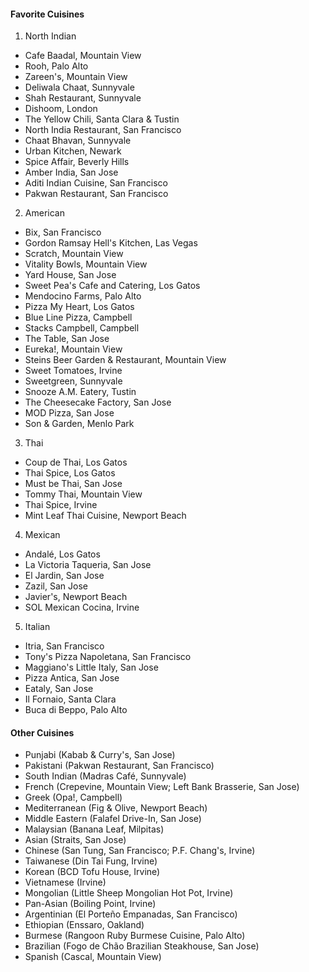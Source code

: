 #### Favorite Cuisines
1. North Indian
* Cafe Baadal, Mountain View
* Rooh, Palo Alto
* Zareen's, Mountain View
* Deliwala Chaat, Sunnyvale
* Shah Restaurant, Sunnyvale
* Dishoom, London
* The Yellow Chili, Santa Clara & Tustin
* North India Restaurant, San Francisco
* Chaat Bhavan, Sunnyvale
* Urban Kitchen, Newark
* Spice Affair, Beverly Hills
* Amber India, San Jose
* Aditi Indian Cuisine, San Francisco
* Pakwan Restaurant, San Francisco

2. American
* Bix, San Francisco
* Gordon Ramsay Hell's Kitchen, Las Vegas
* Scratch, Mountain View
* Vitality Bowls, Mountain View
* Yard House, San Jose
* Sweet Pea's Cafe and Catering, Los Gatos
* Mendocino Farms, Palo Alto
* Pizza My Heart, Los Gatos
* Blue Line Pizza, Campbell
* Stacks Campbell, Campbell
* The Table, San Jose
* Eureka!, Mountain View
* Steins Beer Garden & Restaurant, Mountain View
* Sweet Tomatoes, Irvine
* Sweetgreen, Sunnyvale
* Snooze A.M. Eatery, Tustin
* The Cheesecake Factory, San Jose
* MOD Pizza, San Jose
* Son & Garden, Menlo Park

3. Thai
* Coup de Thai, Los Gatos
* Thai Spice, Los Gatos
* Must be Thai, San Jose
* Tommy Thai, Mountain View
* Thai Spice, Irvine
* Mint Leaf Thai Cuisine, Newport Beach

4. Mexican
* Andalé, Los Gatos
* La Victoria Taqueria, San Jose
* El Jardin, San Jose
* Zazil, San Jose
* Javier's, Newport Beach
* SOL Mexican Cocina, Irvine

5. Italian
* Itria, San Francisco
* Tony's Pizza Napoletana, San Francisco
* Maggiano's Little Italy, San Jose
* Pizza Antica, San Jose
* Eataly, San Jose
* Il Fornaio, Santa Clara
* Buca di Beppo, Palo Alto

#### Other Cuisines

* Punjabi (Kabab & Curry's, San Jose)
* Pakistani (Pakwan Restaurant, San Francisco)
* South Indian (Madras Café, Sunnyvale)
* French (Crepevine, Mountain View; Left Bank Brasserie, San Jose)
* Greek (Opa!, Campbell)
* Mediterranean (Fig & Olive, Newport Beach)
* Middle Eastern (Falafel Drive-In, San Jose)
* Malaysian (Banana Leaf, Milpitas)
* Asian (Straits, San Jose)
* Chinese (San Tung, San Francisco; P.F. Chang's, Irvine)
* Taiwanese (Din Tai Fung, Irvine)
* Korean (BCD Tofu House, Irvine)
* Vietnamese (Irvine)
* Mongolian (Little Sheep Mongolian Hot Pot, Irvine)
* Pan-Asian (Boiling Point, Irvine)
* Argentinian (El Porteño Empanadas, San Francisco)
* Ethiopian (Enssaro, Oakland)
* Burmese (Rangoon Ruby Burmese Cuisine, Palo Alto)
* Brazilian (Fogo de Chão Brazilian Steakhouse, San Jose)
* Spanish (Cascal, Mountain View)
  
